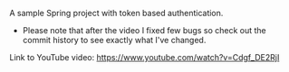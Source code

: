 A sample Spring project with token based authentication.
* Please note that after the video I fixed few bugs so check out the commit history to see exactly what I've changed.

Link to YouTube video: 
https://www.youtube.com/watch?v=Cdgf_DE2RjI
